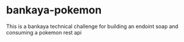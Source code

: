 # bankaya-pokemon
This is a bankaya technical challenge for building an endoint soap and consuming a pokemon rest api
